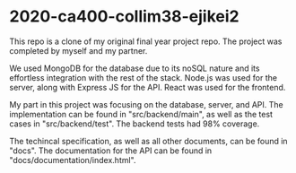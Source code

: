 # 2020-ca400-collim38-ejikei2

This repo is a clone of my original final year project repo.
The project was completed by myself and my partner.

We used MongoDB for the database due to its noSQL nature and its effortless integration with the rest of the stack.
Node.js was used for the server, along with Express JS for the API. React was used for the frontend.

My part in this project was focusing on the database, server, and API. The implementation can be found in "src/backend/main", as well as the test cases in "src/backend/test". The backend tests had 98% coverage.

The techincal specification, as well as all other documents, can be found in "docs". The documentation for the API can be found in "docs/documentation/index.html".
